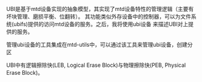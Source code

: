 UBI是基于mtd设备实现的抽象模型，其实现了mtd设备特性的管理逻辑（主要有坏块管理、磨损平衡、位翻转）。
其功能类似外存设备中的控制器，可以为文件系统(ubifs)提供的访问mtd设备的服务。之后，我将使用ubi设备
来描述UBI对上提供的服务。

管理ubi设备的工具集成在mtd-utils中，可以通过该工具来管理ubi设备，创建分区





UBI中有逻辑擦除快(LEB, Logical Erase Block)与物理擦除快(PEB, Physical Erase Block)。
